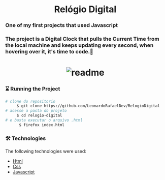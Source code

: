  <h1 align="center">  Relógio Digital </h1>

### One of my first projects that used Javascript

### The project is a Digital Clock that pulls the Current Time from the local machine and keeps updating every second, when hovering over it, it's time to code.💜

<h1 align="center">
 <img alt="readme" src="https://media.giphy.com/media/y1lsdq0ih4XB2RMatO/giphy.gif">
</h1>

### ⌛ Running the Project

```bash
# clone do repositorio
     $ git clone https://github.com/LeonardoRafaelDev/RelogioDigital
# acesse a pasta do projeto
     $ cd relogio-digital
# e basta executar o arquivo .html
      $ firefox index.html
```
### 🛠️ Technologies
The following technologies were used:
- [Html](https://developer.mozilla.org/pt-BR/docs/Web/HTML)
- [Css](https://developer.mozilla.org/pt-BR/docs/Web/CSS)
- [Javascript](https://developer.mozilla.org/pt-BR/docs/Web/JavaScript)
